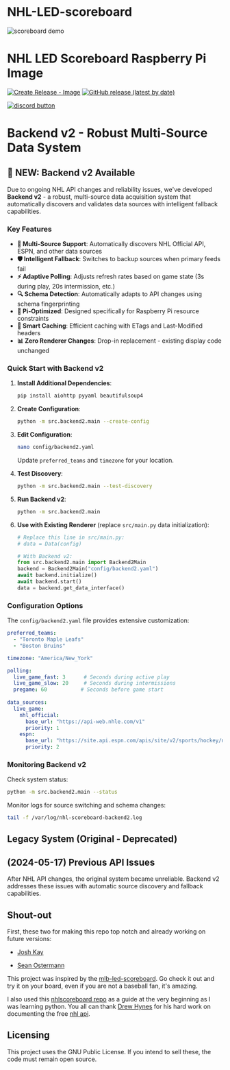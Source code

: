 
# NHL-LED-scoreboard 

![scoreboard demo](assets/images/scoreboard.jpg)

# NHL LED Scoreboard Raspberry Pi Image
[![Create Release - Image](https://github.com/falkyre/nhl-led-scoreboard-img/actions/workflows/main.yml/badge.svg)](https://github.com/falkyre/nhl-led-scoreboard-img/actions/workflows/main.yml)
[![GitHub release (latest by date)](https://badgen.net/github/release/falkyre/nhl-led-scoreboard-img?label=Version)](https://github.com/falkyre/nhl-led-scoreboard-img/releases/latest)

[![discord button](assets/images/discord_button.png)](https://discord.gg/CWa5CzK)

# Backend v2 - Robust Multi-Source Data System

## 🚀 NEW: Backend v2 Available

Due to ongoing NHL API changes and reliability issues, we've developed **Backend v2** - a robust, multi-source data acquisition system that automatically discovers and validates data sources with intelligent fallback capabilities.

### Key Features

- **🔄 Multi-Source Support**: Automatically discovers NHL Official API, ESPN, and other data sources
- **🛡️ Intelligent Fallback**: Switches to backup sources when primary feeds fail  
- **⚡ Adaptive Polling**: Adjusts refresh rates based on game state (3s during play, 20s intermission, etc.)
- **🔍 Schema Detection**: Automatically adapts to API changes using schema fingerprinting
- **🥧 Pi-Optimized**: Designed specifically for Raspberry Pi resource constraints
- **💾 Smart Caching**: Efficient caching with ETags and Last-Modified headers
- **📊 Zero Renderer Changes**: Drop-in replacement - existing display code unchanged

### Quick Start with Backend v2

1. **Install Additional Dependencies**:
   ```bash
   pip install aiohttp pyyaml beautifulsoup4
   ```

2. **Create Configuration**:
   ```bash
   python -m src.backend2.main --create-config
   ```

3. **Edit Configuration**:
   ```bash
   nano config/backend2.yaml
   ```
   Update `preferred_teams` and `timezone` for your location.

4. **Test Discovery**:
   ```bash
   python -m src.backend2.main --test-discovery
   ```

5. **Run Backend v2**:
   ```bash
   python -m src.backend2.main
   ```

6. **Use with Existing Renderer** (replace `src/main.py` data initialization):
   ```python
   # Replace this line in src/main.py:
   # data = Data(config)
   
   # With Backend v2:
   from src.backend2.main import Backend2Main
   backend = Backend2Main("config/backend2.yaml")
   await backend.initialize()
   await backend.start()
   data = backend.get_data_interface()
   ```

### Configuration Options

The `config/backend2.yaml` file provides extensive customization:

```yaml
preferred_teams:
  - "Toronto Maple Leafs"
  - "Boston Bruins"

timezone: "America/New_York"

polling:
  live_game_fast: 3      # Seconds during active play
  live_game_slow: 20     # Seconds during intermissions
  pregame: 60           # Seconds before game start
  
data_sources:
  live_game:
    nhl_official:
      base_url: "https://api-web.nhle.com/v1"
      priority: 1
    espn:
      base_url: "https://site.api.espn.com/apis/site/v2/sports/hockey/nhl"
      priority: 2
```

### Monitoring Backend v2

Check system status:
```bash
python -m src.backend2.main --status
```

Monitor logs for source switching and schema changes:
```bash
tail -f /var/log/nhl-scoreboard-backend2.log
```

## Legacy System (Original - Deprecated)

## (2024-05-17) Previous API Issues
After NHL API changes, the original system became unreliable. Backend v2 addresses these issues with automatic source discovery and fallback capabilities. 

## Shout-out

First, these two for making this repo top notch and already working on future versions:

- [Josh Kay](https://github.com/joshkay)

- [Sean Ostermann](https://github.com/falkyre)

This project was inspired by the [mlb-led-scoreboard](https://github.com/MLB-LED-Scoreboard/mlb-led-scoreboard). Go check it out and try it on your board, even if you are not a baseball fan, it's amazing.

I also used this [nhlscoreboard repo](https://github.com/quarterturn/nhlscoreboard) as a guide at the very beginning as I was learning python.
You all can thank [Drew Hynes](https://gitlab.com/dword4) for his hard work on documenting the free [nhl api](https://gitlab.com/dword4/nhlapi).

## Licensing

This project uses the GNU Public License. If you intend to sell these, the code must remain open source.
